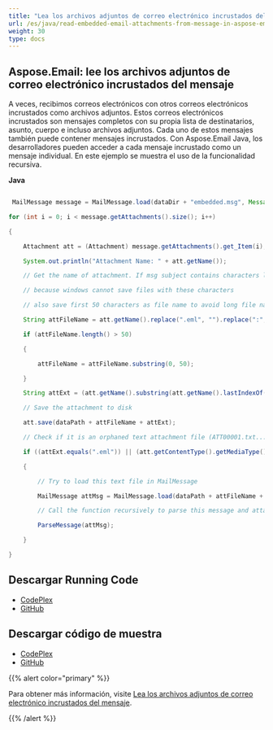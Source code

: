 ```yaml
---
title: "Lea los archivos adjuntos de correo electrónico incrustados del mensaje en Aspose.Email"
url: /es/java/read-embedded-email-attachments-from-message-in-aspose-email/
weight: 30
type: docs
---
```


## **Aspose.Email: lee los archivos adjuntos de correo electrónico incrustados del mensaje**
A veces, recibimos correos electrónicos con otros correos electrónicos incrustados como archivos adjuntos. Estos correos electrónicos incrustados son mensajes completos con su propia lista de destinatarios, asunto, cuerpo e incluso archivos adjuntos. Cada uno de estos mensajes también puede contener mensajes incrustados.
Con Aspose.Email Java, los desarrolladores pueden acceder a cada mensaje incrustado como un mensaje individual. En este ejemplo se muestra el uso de la funcionalidad recursiva.

**Java**

```java

 MailMessage message = MailMessage.load(dataDir + "embedded.msg", MessageFormat.getMsg());

for (int i = 0; i < message.getAttachments().size(); i++)

{

    Attachment att = (Attachment) message.getAttachments().get_Item(i);

    System.out.println("Attachment Name: " + att.getName());

    // Get the name of attachment. If msg subject contains characters like :, /, \ etc., replace with space

    // because windows cannot save files with these characters

    // also save first 50 characters as file name to avoid long file names

    String attFileName = att.getName().replace(".eml", "").replace(":", " ").replace("\\", " ").replace("/", " ").replace("?", "");

    if (attFileName.length() > 50)

    {

        attFileName = attFileName.substring(0, 50);

    }

    String attExt = (att.getName().substring(att.getName().lastIndexOf("."), att.getName().lastIndexOf(".") + 4));

    // Save the attachment to disk

    att.save(dataPath + attFileName + attExt);

    // Check if it is an orphaned text attachment file (ATT00001.txt....) and of type eml

    if ((attExt.equals(".eml")) || (att.getContentType().getMediaType().equals("text/plain") && att.getName().contains(".txt") == true && att.getName().contains("ATT") == true))

    {

        // Try to load this text file in MailMessage

        MailMessage attMsg = MailMessage.load(dataPath + attFileName + attExt, MessageFormat.getEml());

        // Call the function recursively to parse this message and attachments

        ParseMessage(attMsg);

    }

}

```
## **Descargar Running Code**
- [CodePlex](https://archive.codeplex.com/?p=asposeemailjavaapachepoi)
- [GitHub](https://github.com/aspose-email/Aspose.Email-for-Java/releases/tag/Aspose.Email_Java_for_Apache_POI-v1.0.0)
## **Descargar código de muestra**
- [CodePlex](https://archive.codeplex.com/?p=asposeemailjavaapachepoi#src/main/java/com/aspose/email/examples/asposefeatures/programmingemail/readembeddedattachments/AsposeReadEmbeddedAttachments.java)
- [GitHub](https://github.com/aspose-email/Aspose.Email-for-Java/blob/master/Plugins/Aspose_Email_for_Apache_POI/src/main/java/com/aspose/email/examples/asposefeatures/programmingemail/readembeddedattachments/AsposeReadEmbeddedAttachments.java)

{{% alert color="primary" %}}

Para obtener más información, visite [Lea los archivos adjuntos de correo electrónico incrustados del mensaje](/email/java/working-with-attachments-and-embedded-objects/).

{{% /alert %}}
